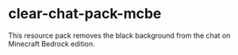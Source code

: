 # clear-chat-pack-mcbe
This resource pack removes the black background from the chat on Minecraft Bedrock edition.
